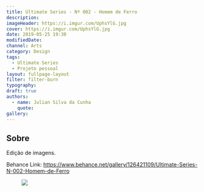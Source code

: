 ```yaml
---
title: Ultimate Series - Nº 002 - Homem de Ferro
description:
imageHeader: https://i.imgur.com/UphsYlG.jpg
cover: https://i.imgur.com/UphsYlG.jpg
date: 2019-05-25 19:30
modifiedDate:
channel: Arts
category: Design
tags:
  - Ultimate Series
  - Projeto pessoal
layout: fullpage-layout
filter: filter-burn
typography:
draft: true
authors:
  - name: Julian Silva da Cunha
    quote:
gallery:
---
```


## Sobre

Edição de imagens.

Behance Link: https://www.behance.net/gallery/126421109/Ultimate-Series-N-002-Homem-de-Ferro

<figure>
<img src="https://i.imgur.com/UphsYlG.jpg" className="max-w-none mx-auto block"/>
</figure>
